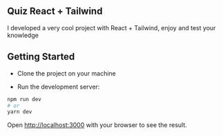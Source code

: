 ## Quiz React + Tailwind

I developed a very cool project with React + Tailwind, enjoy and test your knowledge

## Getting Started

- Clone the project on your machine

- Run the development server:

```bash
npm run dev
# or
yarn dev
```

Open [http://localhost:3000](http://localhost:3000) with your browser to see the result.

